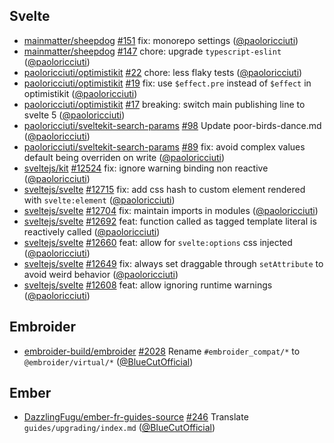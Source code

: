 ## Svelte

- [mainmatter/sheepdog] [#151](https://github.com/mainmatter/sheepdog/pull/151)
  fix: monorepo settings ([@paoloricciuti])
- [mainmatter/sheepdog] [#147](https://github.com/mainmatter/sheepdog/pull/147)
  chore: upgrade `typescript-eslint` ([@paoloricciuti])
- [paoloricciuti/optimistikit]
  [#22](https://github.com/paoloricciuti/optimistikit/pull/22) chore: less flaky
  tests ([@paoloricciuti])
- [paoloricciuti/optimistikit]
  [#19](https://github.com/paoloricciuti/optimistikit/pull/19) fix: use
  `$effect.pre` instead of `$effect` in optimistikit ([@paoloricciuti])
- [paoloricciuti/optimistikit]
  [#17](https://github.com/paoloricciuti/optimistikit/pull/17) breaking: switch
  main publishing line to svelte 5 ([@paoloricciuti])
- [paoloricciuti/sveltekit-search-params]
  [#98](https://github.com/paoloricciuti/sveltekit-search-params/pull/98) Update
  poor-birds-dance.md ([@paoloricciuti])
- [paoloricciuti/sveltekit-search-params]
  [#89](https://github.com/paoloricciuti/sveltekit-search-params/pull/89) fix:
  avoid complex values default being overriden on write ([@paoloricciuti])
- [sveltejs/kit] [#12524](https://github.com/sveltejs/kit/pull/12524) fix:
  ignore warning binding non reactive ([@paoloricciuti])
- [sveltejs/svelte] [#12715](https://github.com/sveltejs/svelte/pull/12715) fix:
  add css hash to custom element rendered with `svelte:element`
  ([@paoloricciuti])
- [sveltejs/svelte] [#12704](https://github.com/sveltejs/svelte/pull/12704) fix:
  maintain imports in modules ([@paoloricciuti])
- [sveltejs/svelte] [#12692](https://github.com/sveltejs/svelte/pull/12692)
  feat: function called as tagged template literal is reactively called
  ([@paoloricciuti])
- [sveltejs/svelte] [#12660](https://github.com/sveltejs/svelte/pull/12660)
  feat: allow for `svelte:options` css injected ([@paoloricciuti])
- [sveltejs/svelte] [#12649](https://github.com/sveltejs/svelte/pull/12649) fix:
  always set draggable through `setAttribute` to avoid weird behavior
  ([@paoloricciuti])
- [sveltejs/svelte] [#12608](https://github.com/sveltejs/svelte/pull/12608)
  feat: allow ignoring runtime warnings ([@paoloricciuti])

## Embroider

- [embroider-build/embroider]
  [#2028](https://github.com/embroider-build/embroider/pull/2028) Rename
  `#embroider_compat/*` to `@embroider/virtual/*` ([@BlueCutOfficial])

## Ember

- [DazzlingFugu/ember-fr-guides-source]
  [#246](https://github.com/DazzlingFugu/ember-fr-guides-source/pull/246)
  Translate `guides/upgrading/index.md` ([@BlueCutOfficial])

[@BlueCutOfficial]: https://github.com/BlueCutOfficial
[@paoloricciuti]: https://github.com/paoloricciuti
[DazzlingFugu/ember-fr-guides-source]:
  https://github.com/DazzlingFugu/ember-fr-guides-source
[embroider-build/embroider]: https://github.com/embroider-build/embroider
[mainmatter/sheepdog]: https://github.com/mainmatter/sheepdog
[paoloricciuti/optimistikit]: https://github.com/paoloricciuti/optimistikit
[paoloricciuti/sveltekit-search-params]:
  https://github.com/paoloricciuti/sveltekit-search-params
[sveltejs/kit]: https://github.com/sveltejs/kit
[sveltejs/svelte]: https://github.com/sveltejs/svelte
